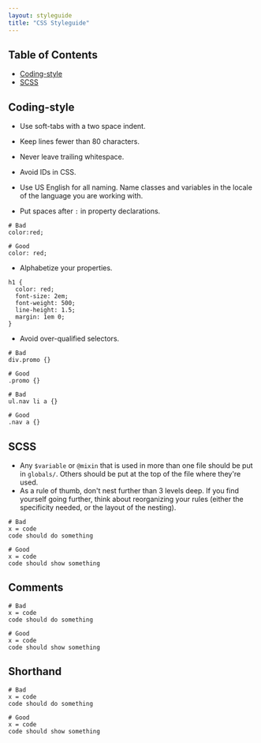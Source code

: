 ```yaml
---
layout: styleguide
title: "CSS Styleguide"
---
```


## Table of Contents
* [Coding-style](#coding-style)
* [SCSS](#scss)

## <a id='coding-style'></a>Coding-style
* Use soft-tabs with a two space indent.
* Keep lines fewer than 80 characters.
* Never leave trailing whitespace.
* Avoid IDs in CSS.
* Use US English for all naming. Name classes and variables in the locale of the language you are working with.

* Put spaces after `:` in property declarations.

```
# Bad
color:red;

# Good
color: red;
```


* Alphabetize your properties.

```
h1 {
  color: red;
  font-size: 2em;
  font-weight: 500;
  line-height: 1.5;
  margin: 1em 0;
}
```

* Avoid over-qualified selectors.

```
# Bad
div.promo {}

# Good
.promo {}
```


```
# Bad
ul.nav li a {}

# Good
.nav a {}
```

## <a id='scss'></a>SCSS
* Any `$variable` or `@mixin` that is used in more than one file should be put in `globals/`. Others should be put at the top of the file where they're used.
* As a rule of thumb, don't nest further than 3 levels deep. If you find yourself going further, think about reorganizing your rules (either the specificity needed, or the layout of the nesting).

```
# Bad
x = code
code should do something

# Good
x = code
code should show something
```

## <a id='comments'></a>Comments

```
# Bad
x = code
code should do something

# Good
x = code
code should show something
```

## <a id='shorthand'></a>Shorthand

```
# Bad
x = code
code should do something

# Good
x = code
code should show something
```

